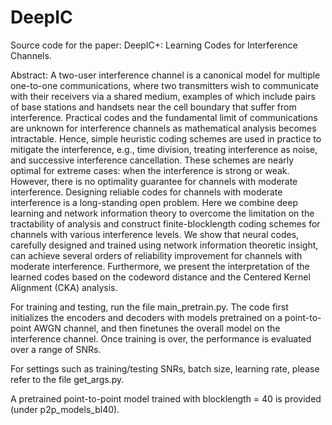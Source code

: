 # DeepIC
Source code for the paper: DeepIC+: Learning Codes for Interference Channels.

Abstract: A two-user interference channel is a canonical model for multiple one-to-one communications, where two transmitters wish to communicate with their receivers via a shared medium, examples of which include pairs of base stations and handsets near the cell boundary that suffer from interference. Practical codes and the fundamental limit of communications are unknown for interference channels as mathematical analysis becomes intractable. Hence, simple heuristic coding schemes are used in practice to mitigate the interference, e.g.,
time division, treating interference as noise, and successive interference cancellation. These schemes are nearly optimal for extreme cases: when the interference is strong or weak. However, there is no optimality guarantee for channels with moderate interference. Designing reliable codes for channels with moderate interference is a long-standing open problem. Here we combine deep learning and network information theory to overcome the limitation on the tractability of analysis and construct finite-blocklength coding schemes for channels with various interference levels. 
We show that neural codes, carefully designed and trained using network information theoretic insight, can achieve several orders of reliability improvement for channels with moderate interference. Furthermore, we present the interpretation of the learned codes based on the codeword distance and the Centered Kernel Alignment (CKA) analysis.  

For training and testing, run the file main_pretrain.py. The code first initializes the encoders and decoders with models pretrained on a point-to-point AWGN channel, and then finetunes the overall model on the interference channel. Once training is over, the performance is evaluated over a range of SNRs.

For settings such as training/testing SNRs, batch size, learning rate, please refer to the file get_args.py.

A pretrained point-to-point model trained with blocklength = 40 is provided (under p2p_models_bl40).
